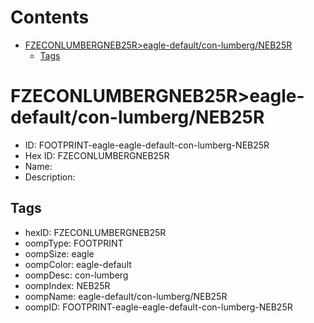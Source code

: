 



Contents
========

* [FZECONLUMBERGNEB25R>eagle-default/con-lumberg/NEB25R](#fzeconlumbergneb25reagle-defaultcon-lumbergneb25r)
	* [Tags](#tags)

# FZECONLUMBERGNEB25R>eagle-default/con-lumberg/NEB25R

- ID: FOOTPRINT-eagle-eagle-default-con-lumberg-NEB25R
- Hex ID: FZECONLUMBERGNEB25R
- Name: 
- Description: 

## Tags

- hexID: FZECONLUMBERGNEB25R
- oompType: FOOTPRINT
- oompSize: eagle
- oompColor: eagle-default
- oompDesc: con-lumberg
- oompIndex: NEB25R
- oompName: eagle-default/con-lumberg/NEB25R
- oompID: FOOTPRINT-eagle-eagle-default-con-lumberg-NEB25R
